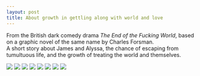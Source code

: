 ```yaml
---
layout: post
title: About growth in gettling along with world and love
---
```


From the British dark comedy drama *The End of the Fucking World*, based on a graphic novel of the same name by Charles Forsman.  
A short story about James and Alyssa, the chance of escaping from tumultuous life, and the growth of treating the world and themselves. 

![](https://i.postimg.cc/Jh0qz2xy/Screen-Shot-2020-02-21-at-23-43-30.png)
![](https://i.postimg.cc/9XdGC228/Screen-Shot-2020-02-22-at-00-03-19.png)
![](https://i.postimg.cc/6pjrghKB/Screen-Shot-2020-02-22-at-00-22-40.png)
![](https://i.postimg.cc/W4dGvJpg/Screen-Shot-2020-02-22-at-00-27-01.png)
![](https://i.postimg.cc/vHvLLsSg/Screen-Shot-2020-02-22-at-00-30-32.png)
![](https://i.postimg.cc/767SC82L/Screen-Shot-2020-02-22-at-00-34-19.png)
![](https://i.postimg.cc/x8MgSNRt/Screen-Shot-2020-02-22-at-00-43-28.png)
![](https://i.postimg.cc/65Kfv3zx/Screen-Shot-2020-02-22-at-00-43-15.png)